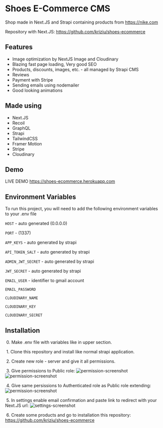# Shoes E-Commerce CMS

Shop made in Next.JS and Strapi containing products from https://nike.com

Repository with Next.JS: https://github.com/kriziu/shoes-ecommerce
## Features

- Image optimization by NextJS Image and Cloudinary
- Blazing fast page loading, Very good SEO
- Products, discounts, images, etc. - all managed by Strapi CMS
- Reviews
- Payment with Stripe
- Sending emails using nodemailer
- Good looking animations
## Made using
- Next.JS
- Recoil
- GraphQL
- Strapi
- TailwindCSS
- Framer Motion
- Stripe
- Cloudinary
## Demo

LIVE DEMO https://shoes-ecommerce.herokuapp.com


## Environment Variables

To run this project, you will need to add the following environment variables to your .env file

`HOST` - auto generated (0.0.0.0)

`PORT` - (1337)

`APP_KEYS` - auto generated by strapi

`API_TOKEN_SALT` - auto generated by strapi

`ADMIN_JWT_SECRET` - auto generated by strapi

`JWT_SECRET` - auto generated by strapi

`EMAIL_USER` - identifier to gmail account

`EMAIL_PASSWORD`

`CLOUDINARY_NAME`

`CLOUDINARY_KEY`

`CLOUDINARY_SECRET`
## Installation
&nbsp;0. Make .env file with variables like in upper section.

&nbsp;1. Clone this repository and install like normal strapi application.

&nbsp;2. Create new role - server and give it all permissions.

&nbsp;3. Give permissions to Public role:
![permission-screenshot](https://i.imgur.com/ibZcAIR.png)
![permission-screenshot](https://i.imgur.com/OWwkhZT.png)


&nbsp;4. Give same persissions to Authenticated role as Public role extending:
![permission-screenshot](https://i.imgur.com/F62i40H.png)

&nbsp;5. In settings enable email confirmation and paste link to redirect with your Next.JS url:
![settings-screenshot](https://i.imgur.com/3rlldtZ.png)

&nbsp;6. Create some products and go to installation this repository: https://github.com/kriziu/shoes-ecommerce
